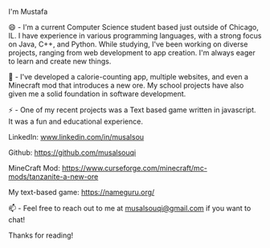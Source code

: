 
I'm Mustafa

😄 - I'm a current Computer Science student based just outside of Chicago, IL. I have experience in various programming languages, with a strong focus on Java, C++, and Python. While studying, I've been working on diverse projects, ranging from web development to app creation. I'm always eager to learn and create new things.

🌱 - I've developed a calorie-counting app, multiple websites, and even a Minecraft mod that introduces a new ore. My school projects have also given me a solid foundation in software development. 

⚡ - One of my recent projects was a Text based game written in javascript. It was a fun and educational experience.


LinkedIn: www.linkedin.com/in/musalsou

Github: https://github.com/musalsouqi

MineCraft Mod: https://www.curseforge.com/minecraft/mc-mods/tanzanite-a-new-ore

My text-based game: https://nameguru.org/

📫 - Feel free to reach out to me at musalsouqi@gmail.com if you want to chat!

Thanks for reading!
